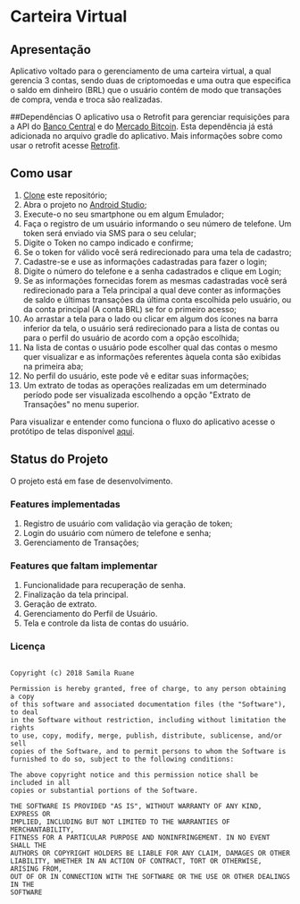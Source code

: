 # Carteira Virtual


## Apresentação
Aplicativo voltado para o gerenciamento de uma carteira virtual, a qual gerencia 3 contas, sendo duas de criptomoedas e uma outra que especifica o saldo em dinheiro (BRL) que o usuário contém de modo que transações de compra, venda e troca são realizadas.


##Dependências 
O aplicativo usa o Retrofit para gerenciar requisições para a API do [Banco Central](https://dadosabertos.bcb.gov.br/dataset/taxas-de-cambio-todos-os-boletins-diarios) e do [Mercado Bitcoin](https://www.mercadobitcoin.net/api-doc/). Esta dependência já está adicionada no arquivo gradle do aplicativo. Mais informações sobre como usar o retrofit acesse [Retrofit](http://square.github.io/retrofit/).

## Como usar

1. [Clone](https://git-scm.com/book/pt-br/v1/Git-Essencial-Obtendo-um-Reposit%C3%B3rio-Git) este repositório;
2. Abra o projeto no [Android Studio](https://developer.android.com/studio/index.html?hl=pt-br);
3. Execute-o no seu smartphone ou em algum Emulador;
4. Faça o registro de um usuário informando o seu número de telefone. Um token será enviado via SMS para o seu celular;
5. Digite o Token no campo indicado e confirme;
6. Se o token for válido você será redirecionado para uma tela de cadastro;
7. Cadastre-se e use as informações cadastradas para fazer o login;
8. Digite o número do telefone e a senha cadastrados e clique em Login;
9. Se as informações fornecidas forem as mesmas cadastradas você será redirecionado para a Tela principal a qual deve conter as informações de saldo e últimas transações da última conta escolhida pelo usuário, ou da conta principal (A conta BRL) se for o primeiro acesso; 
10. Ao arrastar a tela para o lado ou clicar em algum dos ícones na barra inferior da tela, o usuário será redirecionado para a lista de contas ou para o perfil do usuário de acordo com a opção escolhida;
11. Na lista de contas o usuário pode escolher qual das contas o mesmo quer visualizar e as informações referentes àquela conta são exibidas na primeira aba;
12. No perfil do usuário, este pode vê e editar suas informações;
13. Um extrato de todas as operações realizadas em um determinado período pode ser visualizada escolhendo a opção "Extrato de Transações" no menu superior.

Para visualizar e entender como funciona o fluxo do aplicativo acesse o protótipo de telas disponível [aqui](/app/prototype/).


## Status do Projeto 

O projeto está em fase de desenvolvimento.

### Features implementadas
1. Registro de usuário com validação via geração de token; 
2. Login do usuário com número de telefone e senha;
3. Gerenciamento de Transações; 

### Features que faltam implementar 
1. Funcionalidade para recuperação de senha.
2. Finalização da tela principal.
3. Geração de extrato.
4. Gerenciamento do Perfil de Usuário.
5. Tela e controle da lista de contas do usuário.

### Licença

```MIT License

Copyright (c) 2018 Samila Ruane

Permission is hereby granted, free of charge, to any person obtaining a copy
of this software and associated documentation files (the "Software"), to deal
in the Software without restriction, including without limitation the rights
to use, copy, modify, merge, publish, distribute, sublicense, and/or sell
copies of the Software, and to permit persons to whom the Software is
furnished to do so, subject to the following conditions:

The above copyright notice and this permission notice shall be included in all
copies or substantial portions of the Software.

THE SOFTWARE IS PROVIDED "AS IS", WITHOUT WARRANTY OF ANY KIND, EXPRESS OR
IMPLIED, INCLUDING BUT NOT LIMITED TO THE WARRANTIES OF MERCHANTABILITY,
FITNESS FOR A PARTICULAR PURPOSE AND NONINFRINGEMENT. IN NO EVENT SHALL THE
AUTHORS OR COPYRIGHT HOLDERS BE LIABLE FOR ANY CLAIM, DAMAGES OR OTHER
LIABILITY, WHETHER IN AN ACTION OF CONTRACT, TORT OR OTHERWISE, ARISING FROM,
OUT OF OR IN CONNECTION WITH THE SOFTWARE OR THE USE OR OTHER DEALINGS IN THE
SOFTWARE
```




